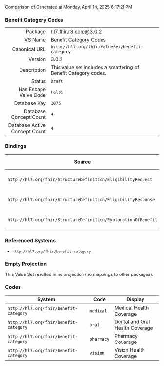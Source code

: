 Comparison of 
Generated at Monday, April 14, 2025 6:17:21 PM

### Benefit Category Codes

|      |     |
| ---: | --- |
| Package | hl7.fhir.r3.core@3.0.2 |
| VS Name | Benefit Category Codes |
| Canonical URL | `http://hl7.org/fhir/ValueSet/benefit-category` |
| Version | 3.0.2 |
| Description | This value set includes a smattering of Benefit Category codes. |
| Status | `Draft` |
| Has Escape Valve Code | `False` |
| Database Key | `1075` |
| Database Concept Count | `4` |
| Database Active Concept Count | `4` |
### Bindings

| Source | Element | Binding | Strength | Element Short |
| ------ | ------- | ------- | -------- | ------------- |
| `http://hl7.org/fhir/StructureDefinition/EligibilityRequest` | `EligibilityRequest.benefitCategory` | `http://hl7.org/fhir/ValueSet/benefit-category` | `Example` | Type of services covered |
| `http://hl7.org/fhir/StructureDefinition/EligibilityResponse` | `EligibilityResponse.insurance.benefitBalance.category` | `http://hl7.org/fhir/ValueSet/benefit-category` | `Example` | Type of services covered |
| `http://hl7.org/fhir/StructureDefinition/ExplanationOfBenefit` | `ExplanationOfBenefit.benefitBalance.category` | `http://hl7.org/fhir/ValueSet/benefit-category` | `Example` | Type of services covered |

### Referenced Systems

* `http://hl7.org/fhir/benefit-category`
### Empty Projection

This Value Set resulted in no projection (no mappings to other packages).

### Codes

| System | Code | Display |
| ------ | ---- | ------- |
| `http://hl7.org/fhir/benefit-category` | `medical` | Medical Health Coverage |
| `http://hl7.org/fhir/benefit-category` | `oral` | Dental and Oral Health Coverage |
| `http://hl7.org/fhir/benefit-category` | `pharmacy` | Pharmacy Coverage |
| `http://hl7.org/fhir/benefit-category` | `vision` | Vision Health Coverage |

